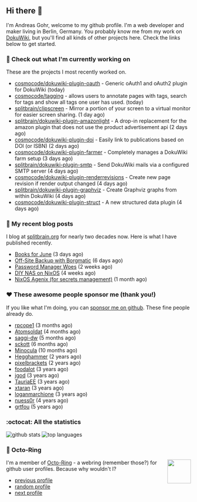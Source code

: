 ## Hi there :wave:

I'm Andreas Gohr, welcome to my github profile. I'm a web developer and maker living in Berlin, Germany. You probably know me from my work on [DokuWiki](https://github.com/dokuwiki/dokuwiki), but you'll find all kinds of other projects here. Check the links below to get started.

### :hammer: Check out what I'm currently working on

These are the projects I most recently worked on.


- [cosmocode/dokuwiki-plugin-oauth](https://github.com/cosmocode/dokuwiki-plugin-oauth) - Generic oAuth1 and oAuth2 plugin for DokuWiki (today)
- [cosmocode/tagging](https://github.com/cosmocode/tagging) - allows users to annotate pages with tags, search for tags and show all tags one user has used. (today)
- [splitbrain/clipscreen](https://github.com/splitbrain/clipscreen) - Mirror a portion of your screen to a virtual monitor for easier screen sharing. (1 day ago)
- [splitbrain/dokuwiki-plugin-amazonlight](https://github.com/splitbrain/dokuwiki-plugin-amazonlight) - A drop-in replacement for the amazon plugin that does not use the product advertisement api (2 days ago)
- [cosmocode/dokuwiki-plugin-doi](https://github.com/cosmocode/dokuwiki-plugin-doi) - Easily link to publications based on DOI (or ISBN) (2 days ago)
- [cosmocode/dokuwiki-plugin-farmer](https://github.com/cosmocode/dokuwiki-plugin-farmer) - Completely manages a DokuWiki farm setup (3 days ago)
- [splitbrain/dokuwiki-plugin-smtp](https://github.com/splitbrain/dokuwiki-plugin-smtp) - Send DokuWiki mails via a configured SMTP server (4 days ago)
- [cosmocode/dokuwiki-plugin-renderrevisions](https://github.com/cosmocode/dokuwiki-plugin-renderrevisions) - Create new page revision if render output changed (4 days ago)
- [splitbrain/dokuwiki-plugin-graphviz](https://github.com/splitbrain/dokuwiki-plugin-graphviz) - Create Graphviz graphs from within DokuWiki (4 days ago)
- [cosmocode/dokuwiki-plugin-struct](https://github.com/cosmocode/dokuwiki-plugin-struct) - A new structured data plugin (4 days ago)

### :scroll: My recent blog posts

I blog at [splitbrain.org](https://www.splitbrain.org) for nearly two decades now. Here is what I have published recently.


- [Books for June](https://www.splitbrain.org/blog/2011-07/08-books_for_june) (3 days ago)
- [Off-Site Backup with Borgmatic](https://www.splitbrain.org/blog/2025-08/26-off-site_backup_with_borgmatic) (6 days ago)
- [Password Manager Woes](https://www.splitbrain.org/blog/2025-08/17-password_manager_woes) (2 weeks ago)
- [DIY NAS on NixOS](https://www.splitbrain.org/blog/2025-08/03-diy_nas_on_nixos) (4 weeks ago)
- [NixOS Agenix (for secrets management)](https://www.splitbrain.org/blog/2025-07/27-agenix) (1 month ago)

### :hearts:️ These awesome people sponsor me (thank you!)

If you like what I'm doing, you can [sponsor me on github](https://github.com/sponsors/splitbrain). These fine people already do.


- [rpcope1](https://github.com/rpcope1) (3 months ago)
- [Atomsoldat](https://github.com/Atomsoldat) (4 months ago)
- [saggi-dw](https://github.com/saggi-dw) (5 months ago)
- [sckott](https://github.com/sckott) (6 months ago)
- [Minocula](https://github.com/Minocula) (10 months ago)
- [Hegghammer](https://github.com/Hegghammer) (2 years ago)
- [pixelbrackets](https://github.com/pixelbrackets) (2 years ago)
- [foodalot](https://github.com/foodalot) (3 years ago)
- [jgod](https://github.com/jgod) (3 years ago)
- [TauriaEE](https://github.com/TauriaEE) (3 years ago)
- [xtaran](https://github.com/xtaran) (3 years ago)
- [loganmarchione](https://github.com/loganmarchione) (3 years ago)
- [nuess0r](https://github.com/nuess0r) (4 years ago)
- [grtfou](https://github.com/grtfou) (5 years ago)

### :octocat: All the statistics

 ![github stats](https://github-readme-stats.vercel.app/api?username=splitbrain&show_icons=true&hide_title=true)
![top languages](https://github-readme-stats.vercel.app/api/top-langs/?username=splitbrain&layout=compact)


### :octopus: Octo-Ring

<img width="64" height="65" src="https://octo-ring.com/static/img/octo.png" align="right" alt="">

I'm a member of [Octo-Ring](https://octo-ring.com/) - a webring (remember those?) for github user profiles. Because why wouldn't I? 

* [previous profile](https://octo-ring.com/p/splitbrain/prev)
* [random profile](https://octo-ring.com/p/splitbrain/random)
* [next profile](https://octo-ring.com/p/splitbrain/next)

